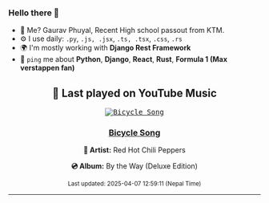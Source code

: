 ### Hello there 👋
- 💨 Me? Gaurav Phuyal, Recent High school passout from KTM.
- ⚙️ I use daily: `.py`, `.js, .jsx`, `.ts, .tsx`, `.css`, `.rs`
- 🌍 I'm mostly working with **Django Rest Framework**
- 💬 `ping` me about **Python**, **Django**, **React**, **Rust**, **Formula 1 (Max verstappen fan)**
<!-- YOUTUBE-MUSIC-START -->
<div align='center'>

## 🎵 Last played on YouTube Music

<kbd>

[![Bicycle Song](https://lastfm.freetls.fastly.net/i/u/174s/598b41917c70a08782be7986198fabdc.jpg)](https://lastfm.freetls.fastly.net/i/u/174s/598b41917c70a08782be7986198fabdc.jpg)

</kbd>

### [Bicycle Song](https://www.youtube.com/results?search_query=Red%20Hot%20Chili%20Peppers%20Bicycle%20Song)

**🎤 Artist:** Red Hot Chili Peppers

**💿 Album:** By the Way (Deluxe Edition)

<sub>Last updated: 2025-04-07 12:59:11 (Nepal Time)</sub>

</div>

<!-- YOUTUBE-MUSIC-END -->
<hr>

